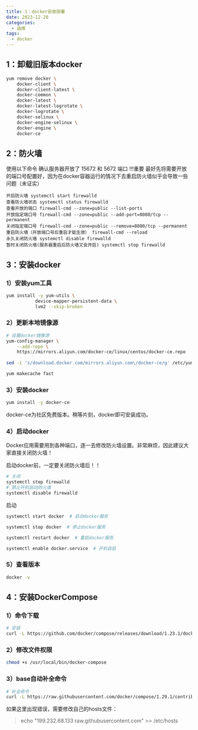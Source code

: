```yaml
---
title: 1：docker安装部署
date: 2023-12-28
categories:
  - 运维
tags:
  - docker
---
```


## 1：卸载旧版本docker
```bash
yum remove docker \
    docker-client \
    docker-client-latest \
    docker-common \
    docker-latest \
    docker-latest-logrotate \
    docker-logrotate \
    docker-selinux \
    docker-engine-selinux \
    docker-engine \
    docker-ce
```
## 2：防火墙
使用以下命令 确认服务器开放了 15672 和 5672 端口
!!!重要 最好先将需要开放的端口号配置好，因为在docker容器运行的情况下去重启防火墙似乎会导致一些问题（未证实）
```linux
开启防火墙 systemctl start firewalld
查看防火墙状态 systemctl status firewalld
查看开放的端口 firewall-cmd --zone=public --list-ports
开放指定端口号 firewall-cmd --zone=public --add-port=8080/tcp --permanent
关闭指定端口号 firewall-cmd --zone=public --remove=8080/tcp --permanent
重启防火墙（开放端口号后重启才能生效） firewall-cmd --reload
永久关闭防火墙 systemctl disable firewalld
暂时关闭防火墙(服务器重启后防火墙又会开启) systemctl stop firewalld
```
## 3：安装docker

### 1）安装yum工具
```bash
yum install -y yum-utils \
           device-mapper-persistent-data \
           lvm2 --skip-broken
```
### 2）更新本地镜像源
```bash
# 设置docker镜像源
yum-config-manager \
    --add-repo \
    https://mirrors.aliyun.com/docker-ce/linux/centos/docker-ce.repo
    
sed -i 's/download.docker.com/mirrors.aliyun.com\/docker-ce/g' /etc/yum.repos.d/docker-ce.repo

yum makecache fast
```

### 3）安装docker
```bash
yum install -y docker-ce
```
docker-ce为社区免费版本。稍等片刻，docker即可安装成功。

### 4）启动docker
Docker应用需要用到各种端口，逐一去修改防火墙设置。非常麻烦，因此建议大家直接关闭防火墙！

启动docker前，一定要关闭防火墙后！！
```bash
# 关闭
systemctl stop firewalld
# 禁止开机启动防火墙
systemctl disable firewalld
```
启动
```bash
systemctl start docker  # 启动docker服务

systemctl stop docker  # 停止docker服务

systemctl restart docker  # 重启docker服务

systemctl enable docker.service  # 开机自启

```
### 5）查看版本
```bash
docker -v
```

## 4：安装DockerCompose
### 1）命令下载
```bash
# 安装
curl -L https://github.com/docker/compose/releases/download/1.23.1/docker-compose-`uname -s`-`uname -m` > /usr/local/bin/docker-compose
```

### 2）修改文件权限
```bash
chmod +x /usr/local/bin/docker-compose
```
### 3）base自动补全命令
```bash
# 补全命令
curl -L https://raw.githubusercontent.com/docker/compose/1.29.1/contrib/completion/bash/docker-compose > /etc/bash_completion.d/docker-compose
```
如果这里出现错误，需要修改自己的hosts文件：
> echo "199.232.68.133 raw.githubusercontent.com" >> /etc/hosts


